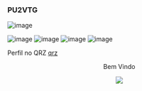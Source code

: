 ### PU2VTG ###



![image](https://media3.giphy.com/media/keTwQbbQwlNM2RNJsW/giphy.gif?cid=790b76115d6d9a52d971892b73056df9af25df415cf528d5&rid=giphy.gif&ct=g)





![image](https://img.shields.io/badge/Shell_Script-121011?style=for-the-badge&logo=gnu-bash&logoColor=white)
![image](https://img.shields.io/badge/Linux-FCC624?style=for-the-badge&logo=linux&logoColor=black)
![image](https://img.shields.io/badge/Kali_Linux-557C94?style=for-the-badge&logo=kali-linux&logoColor=white)
![image](https://img.shields.io/badge/Raspberry%20Pi-A22846?style=for-the-badge&logo=Raspberry%20Pi&logoColor=white)



Perfil no QRZ [qrz](https://www.qrz.com/lookup)


<p align="center"> Bem Vindo </p>
<p align="center">   <img alingn="center" src="https://profile-counter.glitch.me/ghsguimaraes/count.svg" /></p>


